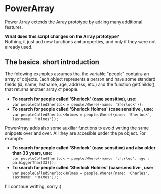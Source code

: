 # PowerArray
Power Array extends the Array prototype by adding many additional features.

<b>What does this script changes on the Array prototype?</b><br>
Nothing, it just add new functions and properties, and only if they were not already used.

<h2>The basics, short introduction</h2>
The following examples assumes that the variable "people" contains an array of objects. Each object represents a person and have some standard fields (id, name, lastname, age, address, etc.) and the function getChilds(), that returns another array of people.
<ul>
      <li><b>To search for people called 'Sherlock' (case sensitive), use:</b><br>
            <code>var peopleCalledSherlock = people.Where({name: 'Sherlock'});</code>
      </li>
      <li><b>To search for people called 'Sherlock Holmes' (case sensitive), use:</b><br>
            <code>var peopleCalledSherlockHolmes = people.Where({name: 'Sherlock', lastname: 'Holmes'});</code> 
      </li>
</ul>
PowerArray adds also some auxiliar functions to avoid writing the same snippets over and over. All they are accesible under the pa object. For example:
<ul>
      <li><b>To search for people called 'Sherlock' (case sensitive) and also older than 33 years, use:</b><br>
            <code>var peopleCalledSherlock = people.Where({name: 'charles', age : pa.biggerThan(33)});</code>
      </li>
      <li><b>To search for people called 'Sherlock Holmes' (case sensitive), use:</b><br>
            <code>var peopleCalledSherlockHolmes = people.Where({name: 'Charles', lastname: 'Holmes'});</code>
      </li>
</ul>


I'll continue writting, sorry :)
